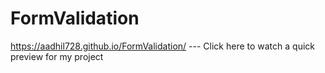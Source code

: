 # FormValidation

https://aadhil728.github.io/FormValidation/ --- Click here to watch a quick preview for my project
